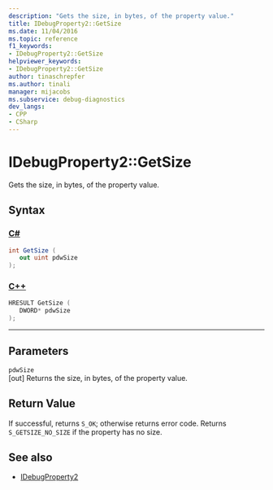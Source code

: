 ```yaml
---
description: "Gets the size, in bytes, of the property value."
title: IDebugProperty2::GetSize
ms.date: 11/04/2016
ms.topic: reference
f1_keywords:
- IDebugProperty2::GetSize
helpviewer_keywords:
- IDebugProperty2::GetSize
author: tinaschrepfer
ms.author: tinali
manager: mijacobs
ms.subservice: debug-diagnostics
dev_langs:
- CPP
- CSharp
---
```

# IDebugProperty2::GetSize

Gets the size, in bytes, of the property value.

## Syntax

### [C#](#tab/csharp)
```csharp
int GetSize ( 
   out uint pdwSize
);
```
### [C++](#tab/cpp)
```cpp
HRESULT GetSize ( 
   DWORD* pdwSize
);
```
---

## Parameters
`pdwSize`\
[out] Returns the size, in bytes, of the property value.

## Return Value
 If successful, returns `S_OK`; otherwise returns error code. Returns `S_GETSIZE_NO_SIZE` if the property has no size.

## See also
- [IDebugProperty2](../../../extensibility/debugger/reference/idebugproperty2.md)
